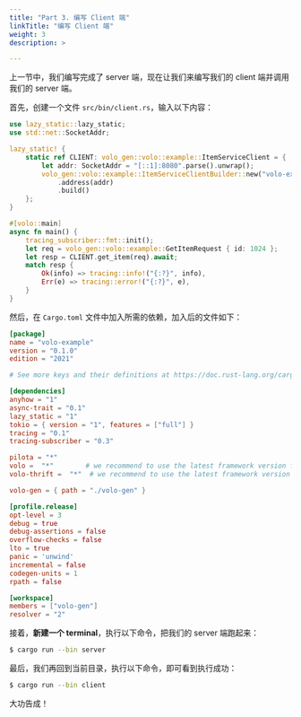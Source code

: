 ```yaml
---
title: "Part 3. 编写 Client 端"
linkTitle: "编写 Client 端"
weight: 3
description: >

---
```


上一节中，我们编写完成了 server 端，现在让我们来编写我们的 client 端并调用我们的 server 端。

首先，创建一个文件 `src/bin/client.rs`，输入以下内容：

```rust
use lazy_static::lazy_static;
use std::net::SocketAddr;

lazy_static! {
    static ref CLIENT: volo_gen::volo::example::ItemServiceClient = {
        let addr: SocketAddr = "[::1]:8080".parse().unwrap();
        volo_gen::volo::example::ItemServiceClientBuilder::new("volo-example")
            .address(addr)
            .build()
    };
}

#[volo::main]
async fn main() {
    tracing_subscriber::fmt::init();
    let req = volo_gen::volo::example::GetItemRequest { id: 1024 };
    let resp = CLIENT.get_item(req).await;
    match resp {
        Ok(info) => tracing::info!("{:?}", info),
        Err(e) => tracing::error!("{:?}", e),
    }
}
```

然后，在 `Cargo.toml` 文件中加入所需的依赖，加入后的文件如下：

```toml
[package]
name = "volo-example"
version = "0.1.0"
edition = "2021"

# See more keys and their definitions at https://doc.rust-lang.org/cargo/reference/manifest.html

[dependencies]
anyhow = "1"
async-trait = "0.1"
lazy_static = "1"
tokio = { version = "1", features = ["full"] }
tracing = "0.1"
tracing-subscriber = "0.3"

pilota = "*"
volo =  "*"        # we recommend to use the latest framework version for new features and bug fixes
volo-thrift =  "*"  # we recommend to use the latest framework version for new features and bug fixes

volo-gen = { path = "./volo-gen" }

[profile.release]
opt-level = 3
debug = true
debug-assertions = false
overflow-checks = false
lto = true
panic = 'unwind'
incremental = false
codegen-units = 1
rpath = false

[workspace]
members = ["volo-gen"]
resolver = "2"
```

接着，**新建一个 terminal**，执行以下命令，把我们的 server 端跑起来：

```bash
$ cargo run --bin server
```

最后，我们再回到当前目录，执行以下命令，即可看到执行成功：

```bash
$ cargo run --bin client
```

大功告成！
